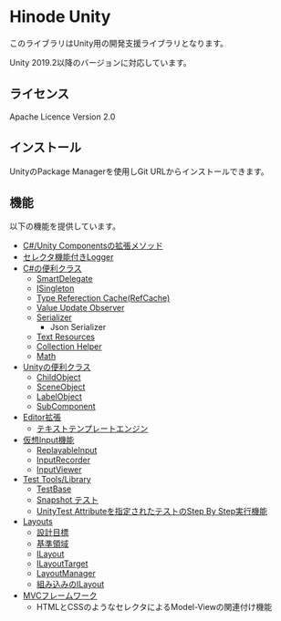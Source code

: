 ﻿# Hinode Unity

このライブラリはUnity用の開発支援ライブラリとなります。

Unity 2019.2以降のバージョンに対応しています。

## ライセンス

Apache Licence Version 2.0

## インストール

UnityのPackage Managerを使用しGit URLからインストールできます。

## 機能

以下の機能を提供しています。

- [C#/Unity Componentsの拡張メソッド](./Docs/CSharpUnityExtensions.md)
- [セレクタ機能付きLogger](./Docs/Logger.md)
- [C#の便利クラス](./Docs/CSharpUtilityClasses.md)
    - [SmartDelegate](./Docs/CSharpUtilityClasses.md#SmartDelegate)
    - [ISingleton](./Docs/CSharpUtilityClasses.md#ISingleton)
    - [Type Referection Cache(RefCache)](./Docs/CSharpUtilityClasses.md#Type-Referection-CacheRefCahce)
    - [Value Update Observer](./Docs/CSharpUtilityClasses.md#Value-Update-Observer)
    - [Serializer](./Docs/CSharpUtilityClasses.md#serializer-namespace-hinodesizerialzation)
        - Json Serializer
    - [Text Resources](./Docs/CSharpUtilityClasses.md#Text-Resources)
    - [Collection Helper](./Docs/CSharpUtilityClasses.md#Collection-Helper)
    - [Math](./Docs/CSharpUtilityClasses.md#Math)
- [Unityの便利クラス](./Docs/UnityUtiliryClaesses.md)
    - [ChildObject](./Docs/UnityUtiliryClaesses.md#ChildObject)
    - [SceneObject](./Docs/UnityUtiliryClaesses.md#SceneObject)
    - [LabelObject](./Docs/UnityUtiliryClaesses.md#LabelObject)
    - [SubComponent](/Docs/UnityUtiliryClaesses.md#SubComponent)
- [Editor拡張](./Docs/Editor.md)
    - [テキストテンプレートエンジン](./Docs/Editor/TextTemplateEngine.md)
- [仮想Input機能](./Docs/VirtualInput.md)
    - [ReplayableInput](./Docs/VirtualInput.md#ReplayableInput)
    - [InputRecorder](./Docs/VirtualInput.md#InputRecorder)
    - [InputViewer](./Docs/VirtualInput.md#InputViewer)
- [Test Tools/Library](./Docs/TestToolsAndLibrary.md)
    - [TestBase](./Docs/TestToolsAndLibrary.md#TestBase)
    - [Snapshot テスト](./Docs/TestToolsAndLibrary.md#Snapshot)
    - [UnityTest Attributeを指定されたテストのStep By Step実行機能](./Docs/TestToolsAndLibrary.md#UnityTestのStepByStep実行)
- [Layouts](./Docs/Layouts.md)
    - [設計目標](./Docs/Layouts.md#設計目標)
    - [基準領域](./Docs/Layouts.md#基準領域)
    - [ILayout](./Docs/Layouts.md#ILayout)
    - [ILayoutTarget](./Docs/Layouts.md#ILayoutTarget)
    - [LayoutManager](./Docs/Layouts.md#LayoutManager)
    - [組み込みのILayout](./Docs/Layouts.md#組み込みのILayout)
- [MVCフレームワーク](./Docs/MVCFramework.md)
    - HTMLとCSSのようなセレクタによるModel-Viewの関連付け機能
